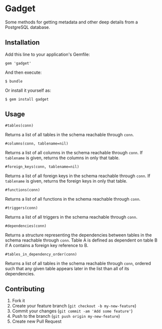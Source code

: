# Gadget

Some methods for getting metadata and other deep details from a PostgreSQL database.

## Installation

Add this line to your application's Gemfile:

    gem 'gadget'

And then execute:

    $ bundle

Or install it yourself as:

    $ gem install gadget

## Usage

`#tables(conn)`

Returns a list of all tables in the schema reachable through `conn`.

`#columns(conn, tablename=nil)`

Returns a list of all columns in the schema reachable through `conn`.
If `tablename` is given, returns the columns in only that table.

`#foreign_keys(conn, tablename=nil)`

Returns a list of all foreign keys in the schema reachable through `conn`.
If `tablename` is given, returns the foreign keys in only that table.

`#functions(conn)`

Returns a list of all functions in the schema reachable through `conn`.

`#triggers(conn)`

Returns a list of all triggers in the schema reachable through `conn`.

`#dependencies(conn)`

Returns a structure representing the dependencies between tables in the schema reachable through `conn`.
Table A is defined as dependent on table B if A contains a foreign key reference to B.

`#tables_in_dependency_order(conn)`

Returns a list of all tables in the schema reachable through `conn`, ordered such that any given table
appears later in the list than all of its dependencies.

## Contributing

1. Fork it
2. Create your feature branch (`git checkout -b my-new-feature`)
3. Commit your changes (`git commit -am 'Add some feature'`)
4. Push to the branch (`git push origin my-new-feature`)
5. Create new Pull Request
